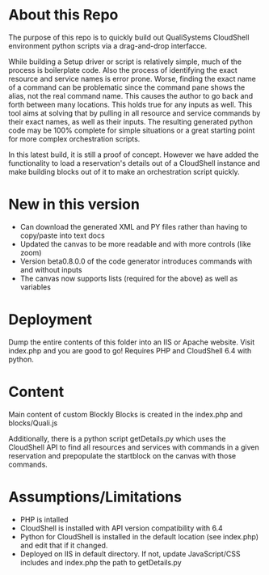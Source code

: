 # About this Repo
The purpose of this repo is to quickly build out QualiSystems CloudShell environment python scripts via a drag-and-drop interfacce. 

While building a Setup driver or script is relatively simple, much of the process is boilerplate code. Also the process of identifying the exact resource and service names is error prone. Worse, finding the exact name of a command can be problematic since the command pane shows the alias, not the real command name. This causes the author to go back and forth between many locations. This holds true for any inputs as well. This tool aims at solving that by pulling in all resource and service commands by their exact names, as well as their inputs. The resulting generated python code may be 100% complete for simple situations or a great starting point for more complex orchestration scripts.

In this latest build, it is still a proof of concept. However we have added the functionality to load a reservation's details out of a CloudShell instance and make building blocks out of it to make an orchestration script quickly.

# New in this version
* Can download the generated XML and PY files rather than having to copy/paste into text docs
* Updated the canvas to be more readable and with more controls (like zoom)
* Version beta0.8.0.0 of the code generator introduces commands with and without inputs
* The canvas now supports lists (required for the above) as well as variables

# Deployment
Dump the entire contents of this folder into an IIS or Apache website. Visit index.php and you are good to go! Requires PHP and CloudShell 6.4 with python.

# Content
Main content of custom Blockly Blocks is created in the index.php and blocks/Quali.js

Additionally, there is a python script getDetails.py which uses the CloudShell API to find all resources and services with commands in a given reservation and prepopulate the startblock on the canvas with those commands.

# Assumptions/Limitations
* PHP is intalled
* CloudShell is installed with API version compatibility with 6.4
* Python for CloudShell is installed in the default location (see index.php) and edit that if it changed.
* Deployed on IIS in default directory. If not, update JavaScript/CSS includes and index.php the path to getDetails.py